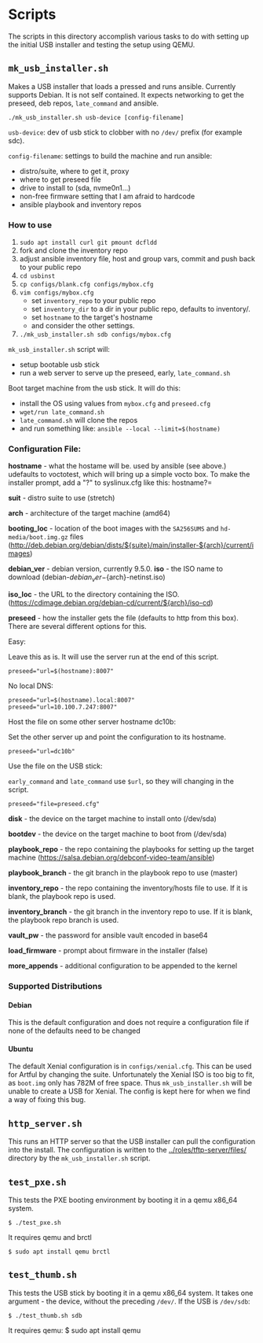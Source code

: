 # Scripts

The scripts in this directory accomplish various tasks to do with setting up
the initial USB installer and testing the setup using QEMU.

## `mk_usb_installer.sh`

Makes a USB installer that loads a pressed and runs ansible. Currently supports
Debian. It is not self contained. It expects networking to get the preseed, deb
repos, `late_command` and ansible.

    ./mk_usb_installer.sh usb-device [config-filename]

`usb-device`: dev of usb stick to clobber with no `/dev/` prefix (for example
sdc).

`config-filename`: settings to build the machine and run ansible:
  - distro/suite, where to get it, proxy
  - where to get preseed file
  - drive to install to (sda, nvme0n1...)
  - non-free firmware setting that I am afraid to hardcode
  - ansible playbook and inventory repos

### How to use

1. `sudo apt install curl git pmount dcfldd`
2. fork and clone the inventory repo
3. adjust ansible inventory file, host and group vars, commit and push back to
   your public repo
4. `cd usbinst`
5. `cp configs/blank.cfg configs/mybox.cfg`
6. `vim configs/mybox.cfg`
   - set `inventory_repo` to your public repo
   - set `inventory_dir` to a dir in your public repo, defaults to inventory/.
   - set `hostname` to the target's hostname
   - and consider the other settings.
7. `./mk_usb_installer.sh sdb configs/mybox.cfg`

`mk_usb_installer.sh` script will:
  * setup bootable usb stick
  * run a web server to serve up the preseed, early, `late_command.sh`

Boot target machine from the usb stick.
It will do this:
  * install the OS using values from `mybox.cfg` and `preseed.cfg`
  * `wget/run late_command.sh`
  * `late_command.sh` will clone the repos
  * and run something like: `ansible --local --limit=$(hostname)`

### Configuration File:


**hostname** - what the hostame will be.  used by ansible (see above.) udefaults to voctotest, which will bring up a simple vocto box.  To make the installer prompt, add a "?" to syslinux.cfg like this: hostname?=

**suit** - distro suite to use (stretch)

**arch** - architecture of the target machine (amd64)

**booting\_loc** - location of the boot images with the `SA256SUMS` and
`hd-media/boot.img.gz` files (http://deb.debian.org/debian/dists/${suite}/main/installer-${arch}/current/images)

**debian_ver** - debian version, currently 9.5.0.
**iso** - the ISO name to download (debian-${debian_ver}-${arch}-netinst.iso)

**iso\_loc** - the URL to the directory containing the ISO. (https://cdimage.debian.org/debian-cd/current/${arch}/iso-cd)

**preseed** - how the installer gets the file (defaults to http from this box).
There are several different options for this.

Easy:

Leave this as is. It will use the server run at the end of this script.

    preseed="url=$(hostname):8007"

No local DNS:

    preseed="url=$(hostname).local:8007"
    preseed="url=10.100.7.247:8007"

Host the file on some other server hostname dc10b:

Set the other server up and point the configuration to its hostname.

    preseed="url=dc10b"

Use the file on the USB stick:

`early_command` and `late_command` use `$url`, so they will changing in the
script.

    preseed="file=preseed.cfg"

**disk** - the device on the target machine to install onto (/dev/sda)

**bootdev** - the device on the target machine to boot from (/dev/sda)

**playbook\_repo** - the repo containing the playbooks for setting up the target
machine (https://salsa.debian.org/debconf-video-team/ansible)

**playbook\_branch** - the git branch in the playbook repo to use (master)

**inventory\_repo** - the repo containing the inventory/hosts file to use. If
it is blank, the playbook repo is used.

**inventory\_branch** - the git branch in the inventory repo to use. If it is
blank, the playbook repo branch is used.

**vault\_pw** - the password for ansible vault encoded in base64

**load\_firmware** - prompt about firmware in the installer (false)

**more\_appends** - additional configuration to be appended to the kernel

### Supported Distributions

#### Debian

This is the default configuration and does not require a configuration file if
none of the defaults need to be changed

#### Ubuntu

The default Xenial configuration is in `configs/xenial.cfg`. This can be
used for Artful by changing the suite. Unfortunately the Xenial ISO is too big
to fit, as `boot.img` only has 782M of free space. Thus `mk_usb_installer.sh`
will be unable to create a USB for Xenial. The config is kept here for when we
find a way of fixing this bug.

## `http_server.sh`

This runs an HTTP server so that the USB installer can pull the configuration
into the install. The configuration is written to the
[../roles/tftp-server/files/](../roles/tftp-server/files) directory by the
`mk_usb_installer.sh` script.

## `test_pxe.sh`

This tests the PXE booting environment by booting it in a qemu x86\_64 system.

    $ ./test_pxe.sh

It requires qemu and brctl

    $ sudo apt install qemu brctl

## `test_thumb.sh`

This tests the USB stick by booting it in a qemu x86\_64 system. It takes one
argument - the device, without the preceding `/dev/`. If the USB is `/dev/sdb`:

    $ ./test_thumb.sh sdb

It requires qemu:
    $ sudo apt install qemu
